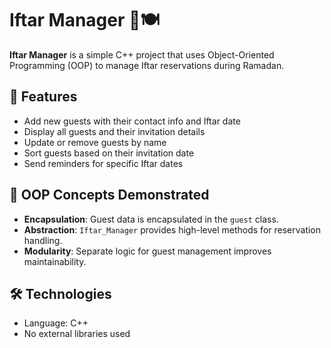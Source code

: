 # Iftar Manager 🕌🍽️

**Iftar Manager** is a simple C++ project that uses Object-Oriented Programming (OOP) to manage Iftar reservations during Ramadan.

## 🚀 Features

- Add new guests with their contact info and Iftar date
- Display all guests and their invitation details
- Update or remove guests by name
- Sort guests based on their invitation date
- Send reminders for specific Iftar dates

## 🧱 OOP Concepts Demonstrated

- **Encapsulation**: Guest data is encapsulated in the `guest` class.
- **Abstraction**: `Iftar_Manager` provides high-level methods for reservation handling.
- **Modularity**: Separate logic for guest management improves maintainability.

## 🛠️ Technologies

- Language: C++
- No external libraries used
